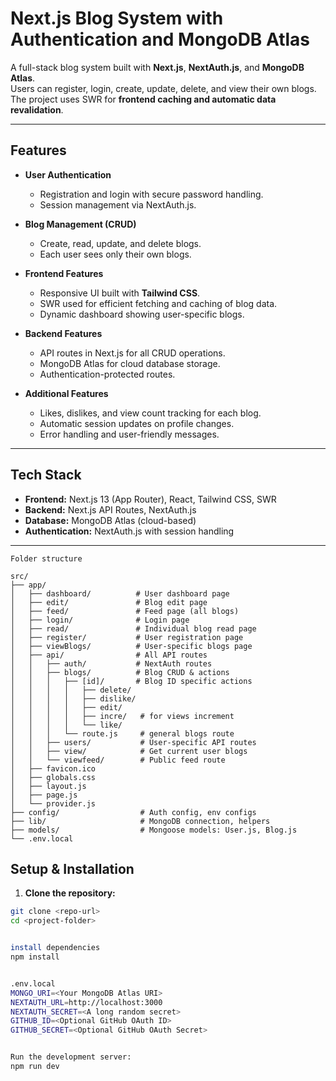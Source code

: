 # Next.js Blog System with Authentication and MongoDB Atlas

A full-stack blog system built with **Next.js**, **NextAuth.js**, and **MongoDB Atlas**.  
Users can register, login, create, update, delete, and view their own blogs. The project uses SWR for **frontend caching and automatic data revalidation**.

---

## Features

- **User Authentication**  
  - Registration and login with secure password handling.  
  - Session management via NextAuth.js.  

- **Blog Management (CRUD)**  
  - Create, read, update, and delete blogs.  
  - Each user sees only their own blogs.  

- **Frontend Features**  
  - Responsive UI built with **Tailwind CSS**.  
  - SWR used for efficient fetching and caching of blog data.  
  - Dynamic dashboard showing user-specific blogs.  

- **Backend Features**  
  - API routes in Next.js for all CRUD operations.  
  - MongoDB Atlas for cloud database storage.  
  - Authentication-protected routes.  

- **Additional Features**  
  - Likes, dislikes, and view count tracking for each blog.  
  - Automatic session updates on profile changes.  
  - Error handling and user-friendly messages.

---

## Tech Stack

- **Frontend:** Next.js 13 (App Router), React, Tailwind CSS, SWR  
- **Backend:** Next.js API Routes, NextAuth.js  
- **Database:** MongoDB Atlas (cloud-based)  
- **Authentication:** NextAuth.js with session handling  

---

    
    Folder structure
    
    src/
    ├── app/
    │   ├── dashboard/          # User dashboard page
    │   ├── edit/               # Blog edit page
    │   ├── feed/               # Feed page (all blogs)
    │   ├── login/              # Login page
    │   ├── read/               # Individual blog read page
    │   ├── register/           # User registration page
    │   ├── viewBlogs/          # User-specific blogs page
    │   ├── api/                # All API routes
    │   │   ├── auth/           # NextAuth routes
    │   │   ├── blogs/          # Blog CRUD & actions
    │   │   │   ├── [id]/       # Blog ID specific actions
    │   │   │   │   ├── delete/
    │   │   │   │   ├── dislike/
    │   │   │   │   ├── edit/
    │   │   │   │   ├── incre/   # for views increment
    │   │   │   │   └── like/
    │   │   │   └── route.js     # general blogs route
    │   │   ├── users/           # User-specific API routes
    │   │   ├── view/            # Get current user blogs
    │   │   └── viewfeed/        # Public feed route
    │   ├── favicon.ico
    │   ├── globals.css
    │   ├── layout.js
    │   ├── page.js
    │   └── provider.js
    ├── config/                  # Auth config, env configs
    ├── lib/                     # MongoDB connection, helpers
    ├── models/                  # Mongoose models: User.js, Blog.js
    └── .env.local






## Setup & Installation

1. **Clone the repository:**

```bash
git clone <repo-url>
cd <project-folder>


install dependencies
npm install


.env.local
MONGO_URI=<Your MongoDB Atlas URI>
NEXTAUTH_URL=http://localhost:3000
NEXTAUTH_SECRET=<A long random secret>
GITHUB_ID=<Optional GitHub OAuth ID>
GITHUB_SECRET=<Optional GitHub OAuth Secret>


Run the development server:
npm run dev
